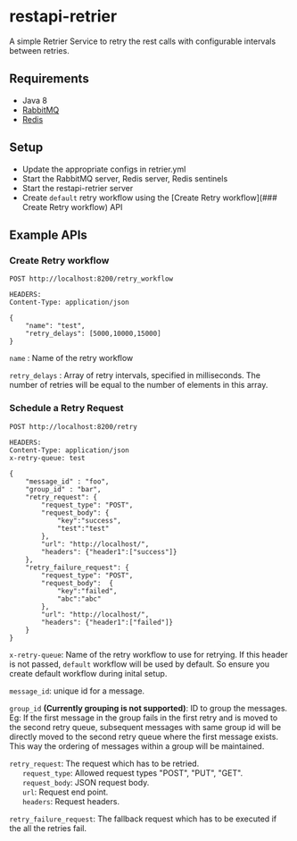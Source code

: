 # restapi-retrier
A simple Retrier Service to retry the rest calls with configurable intervals between retries.

## Requirements
* Java 8
* [RabbitMQ](https://www.rabbitmq.com/download.html)
* [Redis](http://redis.io/topics/quickstart)


## Setup

* Update the appropriate configs in retrier.yml
* Start the RabbitMQ server, Redis server, Redis sentinels
* Start the restapi-retrier server
* Create `default` retry workflow using the [Create Retry workflow](### Create Retry workflow) API


## Example APIs

### Create Retry workflow

```
POST http://localhost:8200/retry_workflow

HEADERS: 
Content-Type: application/json

{
    "name": "test",
    "retry_delays": [5000,10000,15000]
}
```
`name` : Name of the retry workflow

`retry_delays` : Array of retry intervals, specified in milliseconds. The number of retries will be equal to the number of elements in this array.

### Schedule a Retry Request

```
POST http://localhost:8200/retry

HEADERS: 
Content-Type: application/json
x-retry-queue: test

{
    "message_id" : "foo",
    "group_id" : "bar",
    "retry_request": {
        "request_type": "POST",
        "request_body": {
            "key":"success",
            "test":"test"
        },
        "url": "http://localhost/",
        "headers": {"header1":["success"]}
    },
    "retry_failure_request": {
        "request_type": "POST",
        "request_body":  {
            "key":"failed",
            "abc":"abc"
        },
        "url": "http://localhost/",
        "headers": {"header1":["failed"]}
    }
}
```

`x-retry-queue`: Name of the retry workflow to use for retrying. If this header is not passed, `default` workflow will be used by default. So ensure you create default workflow during inital setup.

`message_id`: unique id for a message.

`group_id` **(Currently grouping is not supported)**: ID to group the messages. 
Eg: If the first message in the group fails in the first retry and is moved to the second retry queue, subsequent messages with same group id will be directly moved to the second retry queue where the first message exists. This way the ordering of messages within a group will be maintained. 

`retry_request`: The request which has to be retried.
<br>
&nbsp;&nbsp;&nbsp;&nbsp;&nbsp;&nbsp;`request_type`: Allowed request types "POST", "PUT", "GET".
<br>
&nbsp;&nbsp;&nbsp;&nbsp;&nbsp;&nbsp;`request_body`: JSON request body.
<br>
&nbsp;&nbsp;&nbsp;&nbsp;&nbsp;&nbsp;`url`: Request end point.
<br>
&nbsp;&nbsp;&nbsp;&nbsp;&nbsp;&nbsp;`headers`: Request headers.

`retry_failure_request`: The fallback request which has to be executed if the all the retries fail.
